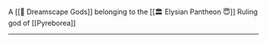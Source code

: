 A [[🛐 Dreamscape Gods]] belonging to the [[🏛 Elysian Pantheon 😇]]
Ruling god of [[Pyreborea]]

---


